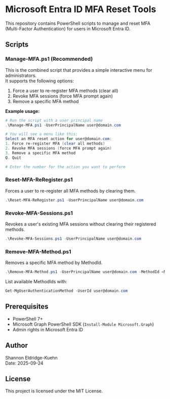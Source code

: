# Microsoft Entra ID MFA Reset Tools

This repository contains PowerShell scripts to manage and reset MFA (Multi-Factor Authentication) for users in Microsoft Entra ID.

## Scripts

### Manage-MFA.ps1 (Recommended)
This is the combined script that provides a simple interactive menu for administrators.  
It supports the following options:
1. Force a user to re-register MFA methods (clear all)  
2. Revoke MFA sessions (force MFA prompt again)  
3. Remove a specific MFA method  

**Example usage:**

```powershell
# Run the script with a user principal name
.\Manage-MFA.ps1 -UserPrincipalName user@domain.com

# You will see a menu like this:
Select an MFA reset action for user@domain.com:
1. Force re-register MFA (clear all methods)
2. Revoke MFA sessions (force MFA prompt again)
3. Remove a specific MFA method
Q. Quit

# Enter the number for the action you want to perform
```

### Reset-MFA-ReRegister.ps1
Forces a user to re-register all MFA methods by clearing them.

```powershell
.\Reset-MFA-ReRegister.ps1 -UserPrincipalName user@domain.com
```

### Revoke-MFA-Sessions.ps1
Revokes a user's existing MFA sessions without clearing their registered methods.

```powershell
.\Revoke-MFA-Sessions.ps1 -UserPrincipalName user@domain.com
```

### Remove-MFA-Method.ps1
Removes a specific MFA method by MethodId.

```powershell
.\Remove-MFA-Method.ps1 -UserPrincipalName user@domain.com -MethodId <MethodId>
```

List available MethodIds with:
```powershell
Get-MgUserAuthenticationMethod -UserId user@domain.com
```

## Prerequisites

- PowerShell 7+
- Microsoft Graph PowerShell SDK (`Install-Module Microsoft.Graph`)
- Admin rights in Microsoft Entra ID

## Author
Shannon Eldridge-Kuehn  
Date: 2025-09-24

## License
This project is licensed under the MIT License.
